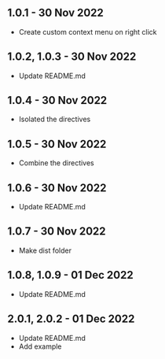 ## 1.0.1 - 30 Nov 2022

- Create custom context menu on right click

## 1.0.2, 1.0.3 - 30 Nov 2022

- Update README.md

## 1.0.4 - 30 Nov 2022

- Isolated the directives

## 1.0.5 - 30 Nov 2022

- Combine the directives

## 1.0.6 - 30 Nov 2022

- Update README.md

## 1.0.7 - 30 Nov 2022

- Make dist folder

## 1.0.8, 1.0.9 - 01 Dec 2022

- Update README.md

## 2.0.1, 2.0.2 - 01 Dec 2022

- Update README.md
- Add example
